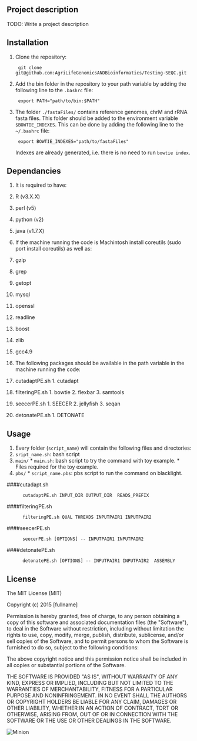 Project description
-------------------

TODO: Write a project description

Installation
------------------

1. Clone the repository:

        git clone git@github.com:AgriLifeGenomicsANDBioinformatics/Testing-SEQC.git

2. Add the bin folder in the repository to your path variable by adding the following line to the `.bashrc` file:

        export PATH="path/to/bin:$PATH"

3. The folder `./fastaFiles/` contains reference genomes, chrM and rRNA fasta files. This folder should be added to the environment variable `$BOWTIE_INDEXES`. This can be done by adding the following line to the `~/.bashrc` file:

        export BOWTIE_INDEXES="path/to/fastaFiles"

    Indexes are already generated, i.e. there is no need to run `bowtie index`.

Dependancies
------------------
1. It is required to have:
  1. R (v3.X.X)
  2. perl (v5)
  3. python (v2)
  4. java (v1.7.X)

2. If the machine running the code is Machintosh install coreutils (sudo port install coreutils) as well as:
  1. gzip
  2. grep
  3. getopt
  4. mysql
  5. openssl
  6. readline
  7. boost
  8. zlib
  9. gcc4.9

3. The following packages should be available in the path variable in the machine running the code:
  1. cutadaptPE.sh
    1. cutadapt
  2. filteringPE.sh
    1. bowtie
    2. flexbar
    3. samtools
  3. seecerPE.sh
    1. SEECER
    2. jellyfish
    3. seqan
  4. detonatePE.sh
    1. DETONATE

Usage
-----------------

1. Every folder (`script_name`) will contain the following files and directories:
  1. `sript_name.sh`: bash script
  2. `main/`
    * `main.sh`: bash script to try the command with toy example.
    * Files required for the toy example.
  3. `pbs/`
    * `script_name.pbs`: pbs script to run the command on blacklight.

####cutadapt.sh

          cutadaptPE.sh INPUT_DIR OUTPUT_DIR  READS_PREFIX

####filteringPE.sh

          filteringPE.sh QUAL THREADS INPUTPAIR1 INPUTPAIR2

####seecerPE.sh

          seecerPE.sh [OPTIONS] -- INPUTPAIR1 INPUTPAIR2

####detonatePE.sh

          detonatePE.sh [OPTIONS] -- INPUTPAIR1 INPUTPAIR2  ASSEMBLY

License
---------------

The MIT License (MIT)

Copyright (c) 2015 [fullname]

Permission is hereby granted, free of charge, to any person obtaining a copy
of this software and associated documentation files (the "Software"), to deal
in the Software without restriction, including without limitation the rights
to use, copy, modify, merge, publish, distribute, sublicense, and/or sell
copies of the Software, and to permit persons to whom the Software is
furnished to do so, subject to the following conditions:

The above copyright notice and this permission notice shall be included in all
copies or substantial portions of the Software.

THE SOFTWARE IS PROVIDED "AS IS", WITHOUT WARRANTY OF ANY KIND, EXPRESS OR
IMPLIED, INCLUDING BUT NOT LIMITED TO THE WARRANTIES OF MERCHANTABILITY,
FITNESS FOR A PARTICULAR PURPOSE AND NONINFRINGEMENT. IN NO EVENT SHALL THE
AUTHORS OR COPYRIGHT HOLDERS BE LIABLE FOR ANY CLAIM, DAMAGES OR OTHER
LIABILITY, WHETHER IN AN ACTION OF CONTRACT, TORT OR OTHERWISE, ARISING FROM,
OUT OF OR IN CONNECTION WITH THE SOFTWARE OR THE USE OR OTHER DEALINGS IN THE
SOFTWARE.

![Minion](http://octodex.github.com/images/minion.png)
